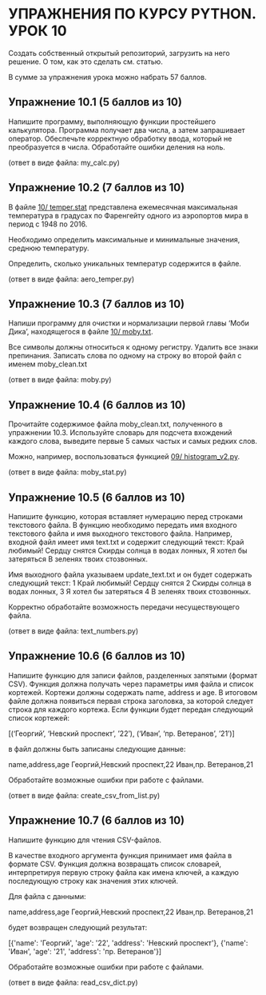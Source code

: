 # УПРАЖНЕНИЯ ПО КУРСУ PYTHON. УРОК 10

Создать собственный открытый репозиторий, загрузить на него решение. О том, как это сделать см. статью.

В сумме за упражнения урока можно набрать 57 баллов.

## Упражнение 10.1 (5 баллов из 10)

Напишите программу, выполняющую функции простейшего калькулятора. Программа получает два числа, а затем запрашивает оператор. Обеспечьте корректную обработку ввода, который не преобразуется в числа. Обработайте ошибки деления на ноль.

(ответ в виде файла: my_calc.py)

## Упражнение 10.2 (7 баллов из 10)

В файле [10/ temper.stat](https://github.com/dm-fedorov/python3_intro/blob/master/lesson_10/temper.stat) представлена ежемесячная максимальная температура в градусах по Фаренгейту одного из аэропортов мира в период с 1948 по 2016.

Необходимо определить максимальные и минимальные значения, среднюю температуру.

Определить, сколько уникальных температур содержится в файле.  


(ответ в виде файла: aero_temper.py)

## Упражнение 10.3 (7 баллов из 10)

Напиши программу для очистки и нормализации первой главы ‘Моби Дика’, находящегося в файле [10/ moby.txt](https://github.com/dm-fedorov/python3_intro/blob/master/lesson_10/moby.txt).

Все символы должны относиться к одному регистру. 
Удалить все знаки препинания.
Записать слова по одному на строку во второй файл с именем moby_clean.txt 

(ответ в виде файла: moby.py)


## Упражнение 10.4 (6 баллов из 10)

Прочитайте содержимое файла moby_clean.txt, полученного в упражнении 10.3. Используйте словарь для подсчета вхождений каждого слова, выведите первые 5 самых частых и самых редких слов.

Можно, например, воспользоваться функцией [09/ histogram_v2.py](https://github.com/dm-fedorov/python3_intro/blob/master/lesson_9/histogram_v2.py).

(ответ в виде файла: moby_stat.py)


## Упражнение 10.5 (6 баллов из 10)

Напишите функцию, которая вставляет нумерацию перед строками текстового файла. В функцию необходимо передать имя входного текстового файла и имя выходного текстового файла. 
Например, входной файл имеет имя text.txt и содержит следующий текст:
Край любимый! Сердцу снятся
Скирды солнца в водах лонных,
Я хотел бы затеряться
В зеленях твоих стозвонных.

Имя выходного файла указываем update_text.txt и он будет содержать следующий текст:
1 Край любимый! Сердцу снятся
2 Скирды солнца в водах лонных,
3 Я хотел бы затеряться
4 В зеленях твоих стозвонных.

Корректно обработайте возможность передачи несуществующего файла.

(ответ в виде файла: text_numbers.py)





## Упражнение 10.6 (6 баллов из 10)

Напишите функцию для записи файлов, разделенных запятыми (формат CSV). 
Функция должна получать через параметры имя файла и список кортежей. Кортежи должны содержать name, address и age. 
В итоговом файле должна появиться первая строка заголовка, за которой следует строка для каждого кортежа. 
Если функции будет передан следующий список кортежей:

[(‘Георгий’, ‘Невский проспект’, ’22’), (‘Иван’, ‘пр. Ветеранов’, ’21’)] 

в файл должны быть записаны следующие данные:

name,address,age
Георгий,Невский проспект,22
Иван,пр. Ветеранов,21

Обработайте возможные ошибки при работе с файлами. 

(ответ в виде файла: create_csv_from_list.py)

## Упражнение 10.7 (6 баллов из 10)

Напишите функцию для чтения CSV-файлов. 

В качестве входного аргумента функция принимает имя файла в формате CSV.
Функция должна возвращать список словарей, интерпретируя первую строку файла как имена ключей, а каждую последующую строку как значения этих ключей. 

Для файла с данными:

name,address,age
Георгий,Невский проспект,22
Иван,пр. Ветеранов,21

будет возвращен следующий результат:

[{'name': 'Георгий', 'age': '22', 'address': 'Невский проспект'}, {'name': 'Иван', 'age': '21', 'address': 'пр. Ветеранов'}]

Обработайте возможные ошибки при работе с файлами. 

(ответ в виде файла: read_csv_dict.py)


